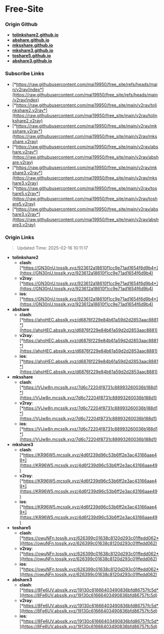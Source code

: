 # Free-Site

### Origin Github

- [**tolinkshare2.github.io**](https://github.com/tolinkshare2/tolinkshare2.github.io)
- [**abshare.github.io**](https://github.com/abshare/abshare.github.io)
- [**mksshare.github.io**](https://github.com/mksshare/mksshare.github.io)
- [**mkshare3.github.io**](https://github.com/mkshare3/mkshare3.github.io)
- [**toshare5.github.io**](https://github.com/toshare5/toshare5.github.io)
- [**abshare3.github.io**](https://github.com/abshare3/abshare3.github.io)

### Subscribe Links

- [*https://raw.githubusercontent.com/mai19950/free_site/refs/heads/main/v2ray/index*](https://raw.githubusercontent.com/mai19950/free_site/refs/heads/main/v2ray/index)
- [*https://raw.githubusercontent.com/mai19950/free_site/main/v2ray/tolinkshare2.v2ray*](https://raw.githubusercontent.com/mai19950/free_site/main/v2ray/tolinkshare2.v2ray)
- [*https://raw.githubusercontent.com/mai19950/free_site/main/v2ray/mksshare.v2ray*](https://raw.githubusercontent.com/mai19950/free_site/main/v2ray/mksshare.v2ray)
- [*https://raw.githubusercontent.com/mai19950/free_site/main/v2ray/abshare.v2ray*](https://raw.githubusercontent.com/mai19950/free_site/main/v2ray/abshare.v2ray)
- [*https://raw.githubusercontent.com/mai19950/free_site/main/v2ray/mkshare3.v2ray*](https://raw.githubusercontent.com/mai19950/free_site/main/v2ray/mkshare3.v2ray)
- [*https://raw.githubusercontent.com/mai19950/free_site/main/v2ray/toshare5.v2ray*](https://raw.githubusercontent.com/mai19950/free_site/main/v2ray/toshare5.v2ray)
- [*https://raw.githubusercontent.com/mai19950/free_site/main/v2ray/abshare3.v2ray*](https://raw.githubusercontent.com/mai19950/free_site/main/v2ray/abshare3.v2ray)

### Origin Links

> Updated Time: 2025-02-16 10:11:17

- **tolinkshare2**
  - **clash**: [*https://GN30nU.tosslk.xyz/923612a18610f1cc9e71ad1654f6d9b4*](https://GN30nU.tosslk.xyz/923612a18610f1cc9e71ad1654f6d9b4)
  - **v2ray**: [*https://GN30nU.tosslk.xyz/923612a18610f1cc9e71ad1654f6d9b4*](https://GN30nU.tosslk.xyz/923612a18610f1cc9e71ad1654f6d9b4)
  - **ios**: [*https://GN30nU.tosslk.xyz/923612a18610f1cc9e71ad1654f6d9b4*](https://GN30nU.tosslk.xyz/923612a18610f1cc9e71ad1654f6d9b4)
- **abshare**
  - **clash**: [*https://ahoHEC.absslk.xyz/d6876f229e84b61a59d2d2853aac8881*](https://ahoHEC.absslk.xyz/d6876f229e84b61a59d2d2853aac8881)
  - **v2ray**: [*https://ahoHEC.absslk.xyz/d6876f229e84b61a59d2d2853aac8881*](https://ahoHEC.absslk.xyz/d6876f229e84b61a59d2d2853aac8881)
  - **ios**: [*https://ahoHEC.absslk.xyz/d6876f229e84b61a59d2d2853aac8881*](https://ahoHEC.absslk.xyz/d6876f229e84b61a59d2d2853aac8881)
- **mksshare**
  - **clash**: [*https://VjJw8n.mcsslk.xyz/7d6c72204f8731c88993260036b188d1*](https://VjJw8n.mcsslk.xyz/7d6c72204f8731c88993260036b188d1)
  - **v2ray**: [*https://VjJw8n.mcsslk.xyz/7d6c72204f8731c88993260036b188d1*](https://VjJw8n.mcsslk.xyz/7d6c72204f8731c88993260036b188d1)
  - **ios**: [*https://VjJw8n.mcsslk.xyz/7d6c72204f8731c88993260036b188d1*](https://VjJw8n.mcsslk.xyz/7d6c72204f8731c88993260036b188d1)
- **mkshare3**
  - **clash**: [*https://KR96W5.mcsslk.xyz/4d6f239d96c53b6ff2e3ac43166aae49*](https://KR96W5.mcsslk.xyz/4d6f239d96c53b6ff2e3ac43166aae49)
  - **v2ray**: [*https://KR96W5.mcsslk.xyz/4d6f239d96c53b6ff2e3ac43166aae49*](https://KR96W5.mcsslk.xyz/4d6f239d96c53b6ff2e3ac43166aae49)
  - **ios**: [*https://KR96W5.mcsslk.xyz/4d6f239d96c53b6ff2e3ac43166aae49*](https://KR96W5.mcsslk.xyz/4d6f239d96c53b6ff2e3ac43166aae49)
- **toshare5**
  - **clash**: [*https://owuNFn.tosslk.xyz/626399c01638c8120d293c01ffedd062*](https://owuNFn.tosslk.xyz/626399c01638c8120d293c01ffedd062)
  - **v2ray**: [*https://owuNFn.tosslk.xyz/626399c01638c8120d293c01ffedd062*](https://owuNFn.tosslk.xyz/626399c01638c8120d293c01ffedd062)
  - **ios**: [*https://owuNFn.tosslk.xyz/626399c01638c8120d293c01ffedd062*](https://owuNFn.tosslk.xyz/626399c01638c8120d293c01ffedd062)
- **abshare3**
  - **clash**: [*https://8Fe6UV.absslk.xyz/19130c61666403490836bfd86757fc5d*](https://8Fe6UV.absslk.xyz/19130c61666403490836bfd86757fc5d)
  - **v2ray**: [*https://8Fe6UV.absslk.xyz/19130c61666403490836bfd86757fc5d*](https://8Fe6UV.absslk.xyz/19130c61666403490836bfd86757fc5d)
  - **ios**: [*https://8Fe6UV.absslk.xyz/19130c61666403490836bfd86757fc5d*](https://8Fe6UV.absslk.xyz/19130c61666403490836bfd86757fc5d)
